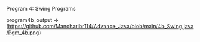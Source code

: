 
Program 4: Swing Programs

program4b_output ->(https://github.com/Manoharibr114/Advance_Java/blob/main/4b_Swing.java/Pgm_4b.png)
